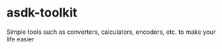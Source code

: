 # asdk-toolkit
Simple tools such as converters, calculators, encoders, etc. to make your life easier
